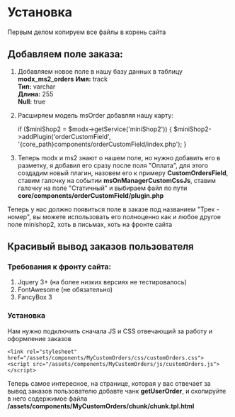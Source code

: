 # Установка

Первым делом копируем все файлы в корень сайта

## Добавляем поле заказа:

1. Добавляем новое поле в нашу базу данных в таблицу **modx_ms2_orders**
**Имя:** track  
**Тип:** varchar   
**Длина:** 255  
**Null:** true  

2. Расширяем модель msOrder добавляя нашу карту:

	if ($miniShop2 = $modx->getService('miniShop2')) {
	    $miniShop2->addPlugin('orderCustomField', '{core_path}components/orderCustomField/index.php');
	}

3. Теперь modx и ms2 знают о нашем поле, но нужно добавить его в разметку, я добавил его сразу после поля "Оплата", для этого создадим новый плагин, назовем его к примеру **CustomOrdersField**, ставим галочку на событии **msOnManagerCustomCssJs**, ставим галочку на поле "Статичный" и выбираем файл по пути **core/components/orderCustomField/plugin.php** 

Теперь у нас должно появиться поле в заказе под названием "Трек - номер", вы можете использовать его полноценно как и любое другое поле minishop2, хоть в письмах, хоть на фронте сайта

## Красивый вывод заказов пользователя

### Требования к фронту сайта:

1. Jquery 3+ (на более низких версиях не тестировалось)  
2. FontAwesome (не обязательно)  
3. FancyBox 3

### Установка

Нам нужно подключить сначала JS и CSS отвечающий за работу и оформление заказов

	<link rel="stylesheet" href="/assets/components/MyCustomOrders/css/customOrders.css">
	<script src="/assets/components/MyCustomOrders/js/customOrders.js"></script>

Теперь самое интересное, на странице, которая у вас отвечает за вывод заказов пользователю добавте чанк **getUserOrder**, и скопируйте в него содержимое файла **/assets/components/MyCustomOrders/chunk/chunk.tpl.html**